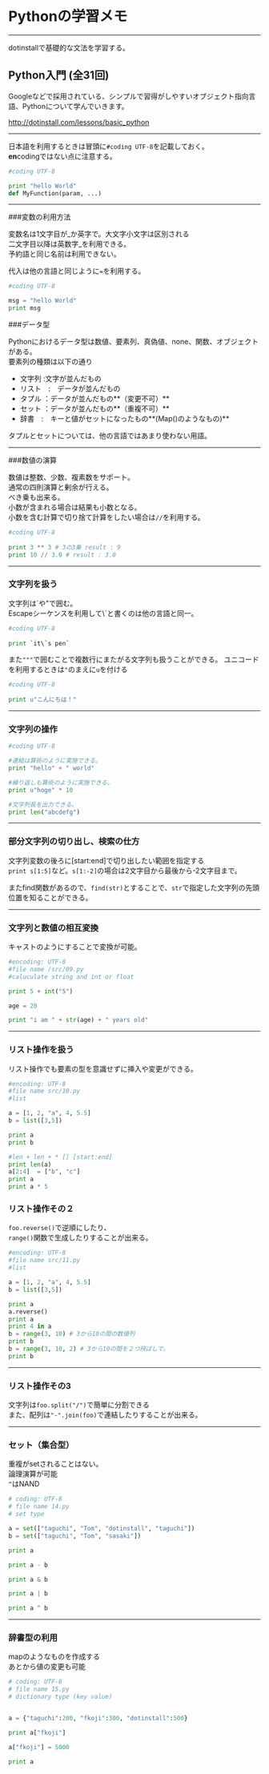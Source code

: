 # Pythonの学習メモ


----------

dotinstallで基礎的な文法を学習する。


## Python入門 (全31回)  
Googleなどで採用されている、シンプルで習得がしやすいオブジェクト指向言語、Pythonについて学んでいきます。

http://dotinstall.com/lessons/basic_python



----------

日本語を利用するときは冒頭に`#coding UTF-8`を記載しておく。  
**en**codingではない点に注意する。

```python
#coding UTF-8

print "hello World"
def MyFunction(param, ...)
```


----------

###変数の利用方法

変数名は1文字目が_か英字で。大文字小文字は区別される  
二文字目以降は英数字_を利用できる。  
予約語と同じ名前は利用できない。


代入は他の言語と同じように`=`を利用する。

```python
#coding UTF-8

msg = "hello World" 
print msg

```


###データ型

Pythonにおけるデータ型は数値、要素列、真偽値、none、関数、オブジェクトがある。  
要素列の種類は以下の通り  

- 文字列 :文字が並んだもの
- リスト　:　データが並んだもの
- タプル ：データが並んだもの**（変更不可）**
- セット ：データが並んだもの**（重複不可）**
- 辞書　:　キーと値がセットになったもの**(Map()のようなもの)**　　

タプルとセットについては、他の言語ではあまり使わない用語。


----------


###数値の演算

数値は整数、少数、複素数をサポート。  
通常の四則演算と剰余が行える。  
べき乗も出来る。  
小数が含まれる場合は結果も小数となる。  
小数を含む計算で切り捨て計算をしたい場合は`//`を利用する。


```python
#coding UTF-8
 
print 3 ** 3 # 3の3乗 result : 9
print 10 // 3.0 # result : 3.0  

```


----------

### 文字列を扱う ###
文字列は\`や\"で囲む。  
Escapeシーケンスを利用して\\\`と書くのは他の言語と同一。

```python
#coding UTF-8
 
print `it\`s pen` 

```

また`"""`で囲むことで複数行にまたがる文字列も扱うことができる。
ユニコードを利用するときは`"`のまえに`u`を付ける

```python
#coding UTF-8
 
print u"こんにちは！" 

```


----------


### 文字列の操作 ###

```python
#coding UTF-8

#連結は算術のように実施できる。
print "hello" + " world"

#繰り返しも算術のように実施できる。
print u"hoge" * 10

#文字列長を出力できる。
print len("abcdefg")

```



----------

### 部分文字列の切り出し、検索の仕方 ###

文字列変数の後ろに[start:end]で切り出したい範囲を指定する  
`print s[1:5]`など。`s[1:-2]`の場合は2文字目から最後から-2文字目まで。

またfind関数があるので、`find(str)`とすることで、`str`で指定した文字列の先頭位置を知ることができる。


----------

### 文字列と数値の相互変換 ###
キャストのようにすることで変換が可能。

```python
#encoding: UTF-8
#file name /src/09.py
#caluculate string and int or float

print 5 + int("5")

age = 20

print "i am " + str(age) + " years old"

```



----------

### リスト操作を扱う ###
リスト操作でも要素の型を意識せずに挿入や変更ができる。

```python
#encoding: UTF-8
#file name src/10.py
#list

a = [1, 2, "a", 4, 5.5]
b = list([3,5])

print a
print b

#len + len + * [] [start:end]
print len(a)
a[2:4]  = ["b", "c"]
print a
print a * 5

```


### リスト操作その２ ###

`foo.reverse()`で逆順にしたり、  
`range()`関数で生成したりすることが出来る。

```python
#encoding: UTF-8
#file name src/11.py
#list

a = [1, 2, "a", 4, 5.5]
b = list([3,5])

print a
a.reverse()
print a
print 4 in a
b = range(3, 10) # 3から10の間の数値列
print b
b = range(3, 10, 2) # 3から10の間を２つ飛ばしで。
print b

```


----------

### リスト操作その3 ###

文字列は`foo.split("/")`で簡単に分割できる    
また、配列は`"-".join(foo)`で連結したりすることが出来る。




----------
### セット（集合型） ###

重複がsetされることはない。  
論理演算が可能  
`^`はNAND


```python
# coding: UTF-8
# file name 14.py
# set type

a = set(["taguchi", "Tom", "dotinstall", "taguchi"])
b = set(["taguchi", "Tom", "sasaki"])

print a

print a - b

print a & b

print a | b

print a ^ b
```



----------
### 辞書型の利用 ###

mapのようなものを作成する  
あとから値の変更も可能  


```python
# coding: UTF-8
# file name 15.py
# dictionary type (key value)


a = {"taguchi":200, "fkoji":300, "dotinstall":500}

print a["fkoji"]

a["fkoji"] = 5000

print a
```
